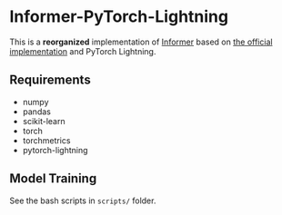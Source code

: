 # Informer-PyTorch-Lightning

This is a **reorganized** implementation of [Informer](https://arxiv.org/2012.07436) based on [the official implementation](https://github.com/zhouhaoyi/Informer2020) and PyTorch Lightning.

## Requirements

* numpy
* pandas
* scikit-learn
* torch
* torchmetrics
* pytorch-lightning

## Model Training

See the bash scripts in `scripts/` folder.